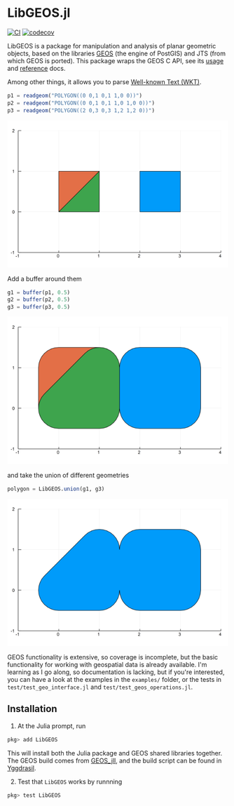 LibGEOS.jl
==========
[![CI](https://github.com/JuliaGeo/LibGEOS.jl/workflows/CI/badge.svg)](https://github.com/JuliaGeo/LibGEOS.jl/actions?query=workflow%3ACI)
[![codecov](https://codecov.io/gh/JuliaGeo/LibGEOS.jl/branch/master/graph/badge.svg?token=wnS3J00ZPH)](https://codecov.io/gh/JuliaGeo/LibGEOS.jl)

LibGEOS is a package for manipulation and analysis of planar geometric objects, based on the
libraries [GEOS](https://libgeos.org/) (the engine of PostGIS) and JTS (from which GEOS is
ported). This package wraps the GEOS C API, see its
[usage](https://libgeos.org/usage/c_api/) and
[reference](http://libgeos.org/doxygen/geos__c_8h.html) docs.

Among other things, it allows you to parse [Well-known Text (WKT)](https://en.wikipedia.org/wiki/Well-known_text).

```julia
p1 = readgeom("POLYGON((0 0,1 0,1 1,0 0))")
p2 = readgeom("POLYGON((0 0,1 0,1 1,0 1,0 0))")
p3 = readgeom("POLYGON((2 0,3 0,3 1,2 1,2 0))")
```
![Example 1](examples/example1.png)

Add a buffer around them
```julia
g1 = buffer(p1, 0.5)
g2 = buffer(p2, 0.5)
g3 = buffer(p3, 0.5)
```
![Example 2](examples/example2.png)

and take the union of different geometries
```julia
polygon = LibGEOS.union(g1, g3)
```
![Example 3](examples/example3.png)

GEOS functionality is extensive, so coverage is incomplete, but the basic functionality for working with geospatial data is already available. I'm learning as I go along, so documentation is lacking, but if you're interested, you can have a look at the examples in the `examples/` folder, or the tests in `test/test_geo_interface.jl` and `test/test_geos_operations.jl`.

Installation
------------
1. At the Julia prompt, run 
  ```julia
  pkg> add LibGEOS
  ```
  This will install both the Julia package and GEOS shared libraries together. The GEOS build comes from [GEOS_jll](https://github.com/JuliaBinaryWrappers/GEOS_jll.jl/releases), and the build script can be found in [Yggdrasil](https://github.com/JuliaPackaging/Yggdrasil/tree/master/G/GEOS).

2. Test that `LibGEOS` works by runnning
  ```julia
  pkg> test LibGEOS
  ```
